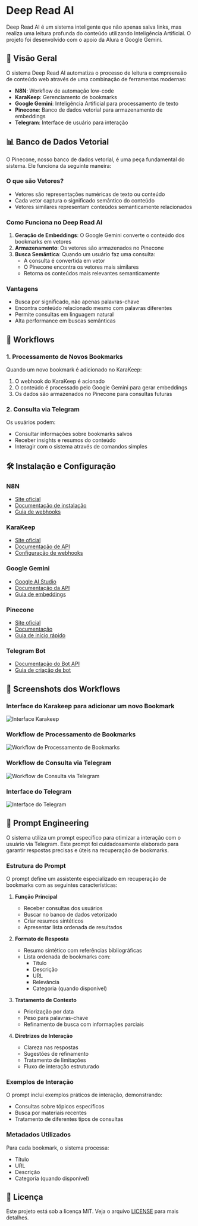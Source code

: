 # Deep Read AI

Deep Read AI é um sistema inteligente que não apenas salva links, mas realiza uma leitura profunda do conteúdo utilizando Inteligência Artificial. O projeto foi desenvolvido com o apoio da Alura e Google Gemini.

## 🚀 Visão Geral

O sistema Deep Read AI automatiza o processo de leitura e compreensão de conteúdo web através de uma combinação de ferramentas modernas:

- **N8N**: Workflow de automação low-code
- **KaraKeep**: Gerenciamento de bookmarks
- **Google Gemini**: Inteligência Artificial para processamento de texto
- **Pinecone**: Banco de dados vetorial para armazenamento de embeddings
- **Telegram**: Interface de usuário para interação

## 📊 Banco de Dados Vetorial

O Pinecone, nosso banco de dados vetorial, é uma peça fundamental do sistema. Ele funciona da seguinte maneira:

### O que são Vetores?
- Vetores são representações numéricas de texto ou conteúdo
- Cada vetor captura o significado semântico do conteúdo
- Vetores similares representam conteúdos semanticamente relacionados

### Como Funciona no Deep Read AI
1. **Geração de Embeddings**: O Google Gemini converte o conteúdo dos bookmarks em vetores
2. **Armazenamento**: Os vetores são armazenados no Pinecone
3. **Busca Semântica**: Quando um usuário faz uma consulta:
   - A consulta é convertida em vetor
   - O Pinecone encontra os vetores mais similares
   - Retorna os conteúdos mais relevantes semanticamente

### Vantagens
- Busca por significado, não apenas palavras-chave
- Encontra conteúdo relacionado mesmo com palavras diferentes
- Permite consultas em linguagem natural
- Alta performance em buscas semânticas

## 🔄 Workflows

### 1. Processamento de Novos Bookmarks

Quando um novo bookmark é adicionado no KaraKeep:
1. O webhook do KaraKeep é acionado
2. O conteúdo é processado pelo Google Gemini para gerar embeddings
3. Os dados são armazenados no Pinecone para consultas futuras

### 2. Consulta via Telegram

Os usuários podem:
- Consultar informações sobre bookmarks salvos
- Receber insights e resumos do conteúdo
- Interagir com o sistema através de comandos simples

## 🛠️ Instalação e Configuração

### N8N
- [Site oficial](https://n8n.io/)
- [Documentação de instalação](https://docs.n8n.io/hosting/)
- [Guia de webhooks](https://docs.n8n.io/workflows/components/nodes/n8n-nodes-base.webhook/)

### KaraKeep
- [Site oficial](https://karakeep.com/)
- [Documentação de API](https://karakeep.com/docs/api)
- [Configuração de webhooks](https://karakeep.com/docs/webhooks)

### Google Gemini
- [Google AI Studio](https://makersuite.google.com/app/apikey)
- [Documentação da API](https://ai.google.dev/docs)
- [Guia de embeddings](https://ai.google.dev/docs/embeddings_guide)

### Pinecone
- [Site oficial](https://www.pinecone.io/)
- [Documentação](https://docs.pinecone.io/)
- [Guia de início rápido](https://docs.pinecone.io/docs/quickstart)

### Telegram Bot
- [Documentação do Bot API](https://core.telegram.org/bots/api)
- [Guia de criação de bot](https://core.telegram.org/bots/tutorial)

## 📸 Screenshots dos Workflows

### Interface do Karakeep para adicionar um novo Bookmark
![Interface Karakeep](docs/img/Screenshot%202025-05-17%20at%2022.47.57.png)

### Workflow de Processamento de Bookmarks
![Workflow de Processamento de Bookmarks](docs/img/Screenshot%202025-05-17%20at%2022.51.25.png)

### Workflow de Consulta via Telegram
![Workflow de Consulta via Telegram](docs/img/Screenshot%202025-05-17%20at%2022.51.56.png)

### Interface do Telegram
![Interface do Telegram](docs/img/Screenshot%202025-05-17%20at%2023.20.46.png)

## 🤖 Prompt Engineering

O sistema utiliza um prompt específico para otimizar a interação com o usuário via Telegram. Este prompt foi cuidadosamente elaborado para garantir respostas precisas e úteis na recuperação de bookmarks.

### Estrutura do Prompt

O prompt define um assistente especializado em recuperação de bookmarks com as seguintes características:

1. **Função Principal**
   - Receber consultas dos usuários
   - Buscar no banco de dados vetorizado
   - Criar resumos sintéticos
   - Apresentar lista ordenada de resultados

2. **Formato de Resposta**
   - Resumo sintético com referências bibliográficas
   - Lista ordenada de bookmarks com:
     - Título
     - Descrição
     - URL
     - Relevância
     - Categoria (quando disponível)

3. **Tratamento de Contexto**
   - Priorização por data
   - Peso para palavras-chave
   - Refinamento de busca com informações parciais

4. **Diretrizes de Interação**
   - Clareza nas respostas
   - Sugestões de refinamento
   - Tratamento de limitações
   - Fluxo de interação estruturado

### Exemplos de Interação

O prompt inclui exemplos práticos de interação, demonstrando:
- Consultas sobre tópicos específicos
- Busca por materiais recentes
- Tratamento de diferentes tipos de consultas

### Metadados Utilizados

Para cada bookmark, o sistema processa:
- Título
- URL
- Descrição
- Categoria (quando disponível)

## 📝 Licença

Este projeto está sob a licença MIT. Veja o arquivo [LICENSE](LICENSE) para mais detalhes.
